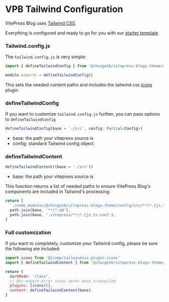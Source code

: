 # VPB Tailwind Configuration

VitePress Blog uses [Tailwind CSS](https://tailwindcss.com).

Everything is configured and ready to go for you with our [starter template](https://github.com/jcamp-code/starter-vitepress-blog)

### Tailwind.config.js

The `tailwind.config.js` is very simple:

```js
import { defineTailwindConfig } from '@chunge16/vitepress-blogs-theme/config'

module.exports = defineTailwindConfig()
```

This sets the needed content paths and includes the tailwind css [icons](./icons) plugin

### defineTailwindConfig

If you want to customize `tailwind.config.js` further, you can pass options to `defineTailwindConfig`

```ts
defineTailwindConfig(base = './src', config: Partial<Config>)
```

- base: the path your vitepress source is
- config: standard Tailwind config object.

### defineTailwindContent

```ts
defineTailwindContent((base = './src'))
```

- base: the path your vitepress source is

This function returns a list of needed paths to ensure VitePress Blog's components are included in Tailwind's processing:

```js
return [
  './node_modules/@chunge16/vitepress-blogs-theme/config/src/**/*.{js,ts,vue}',
  path.join(base, '**/*.md'),
  path.join(base, '.vitepress/**/*.{js,ts,vue}'),
]
```

### Full customization

If you want to completely, customize your Tailwind config, please be sure the following are included:

```js
import icons from '@jcamp/tailwindcss-plugin-icons'
import { defineTailwindContent } from '@chunge16/vitepress-blogs-theme/config/config'

return {
  darkMode: 'class',
  // @ts-expect-error icons works once transpiled
  plugins: [icons()],
  content: defineTailwindContent(base),
}
```
